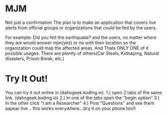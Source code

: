 MJM
=====================================
Not just a confirmation
The plan is to make an application that covers live alerts from official groups or organizations that could be fed by the users.

For example: Did you felt the earthquake? and the users, no matter where they are would answer mjm(yes) or no with their location so the organization could map the affected areas. And Thats ONLY ONE of it possible usages. There are plenity of others(Car Steals, Kidnaping, Natural disasters, Prison Break, etc.)

Try It Out!
=====================================
You can try it out online in (dahngeek.koding.io).
1.) open 2 tabs of the same link. (dahngeek.koding.io)
2.) In one of the tabs open the "begin option"
3.) In the other click "I am a Researcher"
4.) Post "Questions" and see them aapear live .. this works everywhere...(try it on your phone too!)
